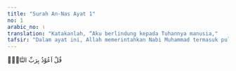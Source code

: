 ```yaml
---
title: "Surah An-Nas Ayat 1"
no: 1
arabic_no: ١
translation: "Katakanlah, “Aku berlindung kepada Tuhannya manusia,"
tafsir: "Dalam ayat ini, Allah memerintahkan Nabi Muhammad termasuk pula di dalamnya seluruh umatnya agar memohon perlindungan kepada Tuhan yang menciptakan, menjaga, menumbuhkan, mengembangkan, dan menjaga kelangsungan hidup manusia dengan nikmat dan kasih sayang-Nya serta memberi peringatan kepada mereka dengan ancaman-ancaman-Nya."
---
```

قُلْ اَعُوْذُ بِرَبِّ النَّاسِۙ